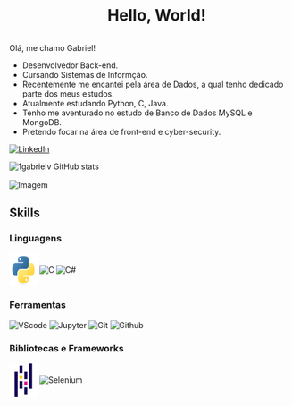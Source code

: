 <!--título-->
<div id="user-content-toc">
  <ul align="center">
    <summary><h1 style="display: inline-block">Hello, World!</h1></summary>
</div>

<!-- Presentation -->
<p>
  Olá, me chamo Gabriel! 
  
  - Desenvolvedor Back-end.
  - Cursando Sistemas de Informção. 
  - Recentemente me encantei pela área de Dados, a qual tenho dedicado parte dos meus estudos.
  - Atualmente estudando Python, C, Java.
  - Tenho me aventurado no estudo de Banco de Dados MySQL e MongoDB.
  - Pretendo focar na área de front-end e cyber-security.
</p> 

<!-- Links -->
[![LinkedIn](https://img.shields.io/badge/LinkedIn-0077B5?style=for-the-badge&logo=linkedin&logoColor=white)](https://www.linkedin.com/in/devgabrielv/)

<!-- GithubStats -->
![1gabrielv GitHub stats](https://github-readme-stats.vercel.app/api?username=1gabrielv&show_icons=true&theme=midnight-purple)

<!-- GIF -->
<p align="left">
  <img align="center" src="https://i.imgur.com/VUBtXys.gif" alt="Imagem">
</p>

## Skills
<!-- Skills: Programming Languages -->
  <div style="flex-basis: 48%;">
    <h3>Linguagens</h3>
    <img align="center" alt="Python" height="60" width="50" src="https://raw.githubusercontent.com/devicons/devicon/master/icons/python/python-original.svg">
    <img align="center" alt="C" height="60" width="50" src="https://cdn.jsdelivr.net/gh/devicons/devicon@latest/icons/c/c-plain.svg"/>
    <img align="center" alt="C#" height="60" width="50" src="https://cdn.jsdelivr.net/gh/devicons/devicon@latest/icons/csharp/csharp-plain.svg" />
          
          
  </div>
  
  <!-- Skills: Tools & Frameworks -->
  <div style="flex-basis: 48%;">
    <h3>Ferramentas</h3>
    <img align="center" alt="VScode" height="60" width="50" src="https://cdn.jsdelivr.net/gh/devicons/devicon/icons/vscode/vscode-original.svg">
    <img align="center" alt="Jupyter" height="60" width="50" src="https://cdn.jsdelivr.net/gh/devicons/devicon/icons/jupyter/jupyter-original.svg">
    <img align="center" alt="Git" height="60" width="50" src="https://cdn.jsdelivr.net/gh/devicons/devicon/icons/git/git-original.svg">
    <img align="center" alt="Github" height="60" width="50" src="https://cdn.jsdelivr.net/gh/devicons/devicon/icons/github/github-original.svg">
  </div>
  
  <!-- Skills: Libraries -->
  <div style="flex-basis: 48%;">
    <h3>Bibliotecas e Frameworks</h3>
    <img align="center" alt="Pandas" width="50" height="60" src="https://raw.githubusercontent.com/devicons/devicon/2ae2a900d2f041da66e950e4d48052658d850630/icons/pandas/pandas-original.svg"/>
    <img align="center" alt="Selenium" width="50" height="60" src="https://cdn.jsdelivr.net/gh/devicons/devicon/icons/selenium/selenium-original.svg"/>
          
  </div>
